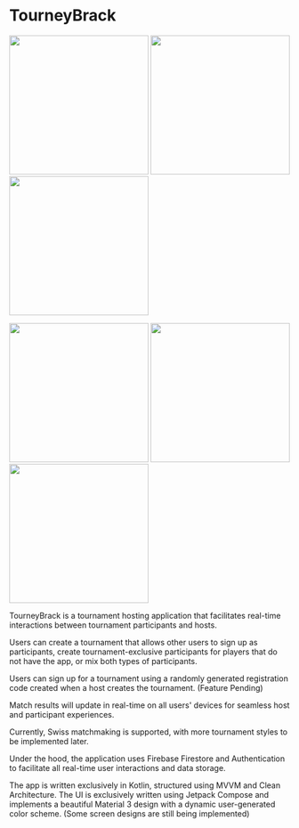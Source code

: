 # TourneyBrack

<p float="center">
  <img src="https://github.com/T-Dub88/TourneyBrack/assets/93685846/7fe444c6-38a0-465f-9e97-01f696f75fd1" width="250" />
  <img src="https://github.com/T-Dub88/TourneyBrack/assets/93685846/c958a2d7-494e-4406-92d4-a00c902ae7d1" width="250" />
  <img src="https://github.com/T-Dub88/TourneyBrack/assets/93685846/d5317d49-4cf7-4f6b-8fe9-7d0c29f30f77" width="250" />
</p>

<p float="center">
  <img src="https://github.com/T-Dub88/TourneyBrack/assets/93685846/eefe9615-ccb6-4e9d-afcd-c288b7defd94" width="250" />
  <img src="https://github.com/T-Dub88/TourneyBrack/assets/93685846/bb002ee3-6b9c-4b62-a023-fac0a8539119" width="250" />
  <img src="https://github.com/T-Dub88/TourneyBrack/assets/93685846/fc0fe74b-63db-40a8-8104-cfdf7fee8882" width="250" />
</p>

TourneyBrack is a tournament hosting application that facilitates real-time interactions between tournament participants and hosts.

Users can create a tournament that allows other users to sign up as participants, create tournament-exclusive participants for players that do not have the app, or mix both types of participants.

Users can sign up for a tournament using a randomly generated registration code created when a host creates the tournament. (Feature Pending)

Match results will update in real-time on all users' devices for seamless host and participant experiences.

Currently, Swiss matchmaking is supported, with more tournament styles to be implemented later.

Under the hood, the application uses Firebase Firestore and Authentication to facilitate all real-time user interactions and data storage.

The app is written exclusively in Kotlin, structured using MVVM and Clean Architecture. The UI is exclusively written using Jetpack Compose and implements a beautiful Material 3 design with a dynamic user-generated color scheme. (Some screen designs are still being implemented)
